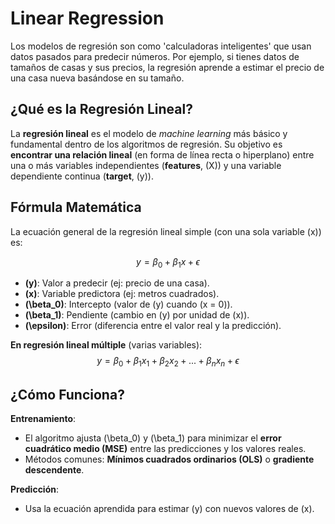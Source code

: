 # Linear Regression

Los modelos de regresión son como 'calculadoras inteligentes' que usan datos pasados para predecir números.
Por ejemplo, si tienes datos de tamaños de casas y sus precios, la regresión aprende a estimar el precio de
una casa nueva basándose en su tamaño.

## ¿Qué es la Regresión Lineal?

La **regresión lineal** es el modelo de *machine learning* más básico y fundamental dentro de los algoritmos de regresión. Su objetivo es **encontrar una relación lineal** (en forma de línea recta o hiperplano) entre una o más variables independientes (**features**, \(X\)) y una variable dependiente continua (**target**, \(y\)).  

## Fórmula Matemática

La ecuación general de la regresión lineal simple (con una sola variable \(x\)) es:  

$$
y = \beta_0 + \beta_1 x + \epsilon
$$  

- **\(y\)**: Valor a predecir (ej: precio de una casa).  
- **\(x\)**: Variable predictora (ej: metros cuadrados).  
- **\(\beta_0\)**: Intercepto (valor de \(y\) cuando \(x = 0\)).  
- **\(\beta_1\)**: Pendiente (cambio en \(y\) por unidad de \(x\)).  
- **\(\epsilon\)**: Error (diferencia entre el valor real y la predicción).  

**En regresión lineal múltiple** (varias variables):  
$$
y = \beta_0 + \beta_1 x_1 + \beta_2 x_2 + ... + \beta_n x_n + \epsilon
$$

## ¿Cómo Funciona?  

**Entrenamiento**:  

- El algoritmo ajusta \(\beta_0\) y \(\beta_1\) para minimizar el **error cuadrático medio (MSE)** entre las predicciones y los valores reales.  
- Métodos comunes: **Mínimos cuadrados ordinarios (OLS)** o **gradiente descendente**.  

**Predicción**:  

- Usa la ecuación aprendida para estimar \(y\) con nuevos valores de \(x\).  
